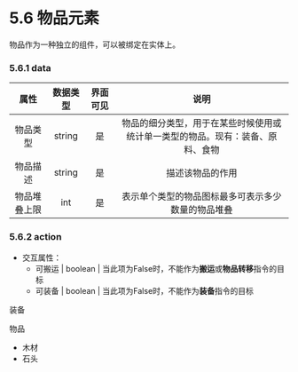 # 5.6 物品元素

物品作为一种独立的组件，可以被绑定在实体上。

### 5.6.1 data

|     属性     | 数据类型 | 界面可见 |                             说明                             |
| :----------: | :------: | :------: | :----------------------------------------------------------: |
|   物品类型   |  string  |    是    | 物品的细分类型，用于在某些时候使用或统计单一类型的物品。现有：装备、原料、食物 |
|   物品描述   |  string  |    是    |                       描述该物品的作用                       |
| 物品堆叠上限 |   int    |    是    |      表示单个类型的物品图标最多可表示多少数量的物品堆叠      |



### 5.6.2 action

- 交互属性：
  - 可搬运 | boolean | 当此项为False时，不能作为**搬运**或**物品转移**指令的目标
  - 可装备 | boolean | 当此项为False时，不能作为**装备**指令的目标



装备

物品

- 木材
- 石头